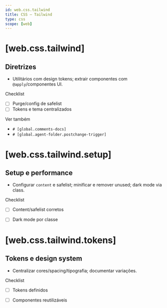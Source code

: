 ```yaml
---
id: web.css.tailwind
title: CSS — Tailwind
type: css
scope: [web]
---
```


# <!-- desc: Utilitários altamente customizáveis; produtividade com design tokens. -->
# [web.css.tailwind]
## Diretrizes

- Utilitários com design tokens; extrair componentes com `@apply`/componentes UI.

Checklist
- [ ] Purge/config de safelist
- [ ] Tokens e tema centralizados
 
Ver também
- `# [global.comments-docs]`
- `# [global.agent-folder.postchange-trigger]`


# [web.css.tailwind.setup]
## Setup e performance

- Configurar `content` e safelist; minificar e remover unused; dark mode via class.

Checklist
- [ ] Content/safelist corretos
- [ ] Dark mode por classe


# [web.css.tailwind.tokens]
## Tokens e design system

- Centralizar cores/spacing/tipografia; documentar variações.

Checklist
- [ ] Tokens definidos
- [ ] Componentes reutilizáveis


